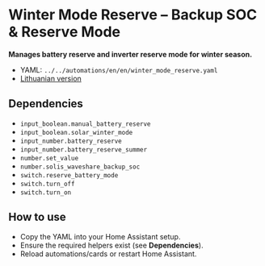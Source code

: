# Winter Mode Reserve – Backup SOC & Reserve Mode

**Manages battery reserve and inverter reserve mode for winter season.**

- YAML: `../../automations/en/en/winter_mode_reserve.yaml`
- [Lithuanian version](../lt/winter_mode_reserve.md)

## Dependencies
- `input_boolean.manual_battery_reserve`
- `input_boolean.solar_winter_mode`
- `input_number.battery_reserve`
- `input_number.battery_reserve_summer`
- `number.set_value`
- `number.solis_waveshare_backup_soc`
- `switch.reserve_battery_mode`
- `switch.turn_off`
- `switch.turn_on`

## How to use
- Copy the YAML into your Home Assistant setup.
- Ensure the required helpers exist (see **Dependencies**).
- Reload automations/cards or restart Home Assistant.